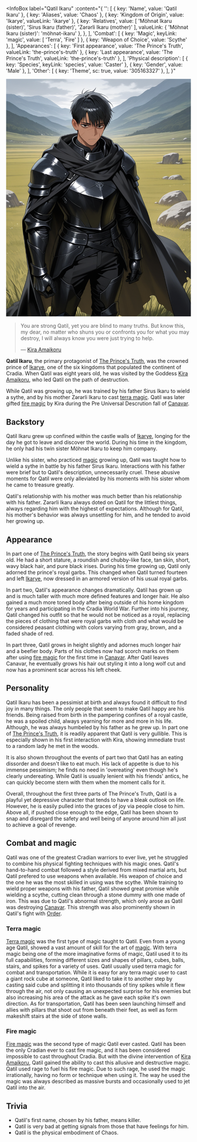 <InfoBox
  label="Qatil Ikaru"
  :content="{
    '': [
      { key: 'Name', value: 'Qatil Ikaru' },
      { key: 'Aliases', value: 'Chaos' },
      { key: 'Kingdom of Origin', value: 'Ikarye', valueLink: 'ikarye' },
      {
        key: 'Relatives',
        value: [ 'Möhnət Ikaru (sister)', 'Sirus Ikaru (father)', 'Zərərli Ikaru (mother)' ],
        valueLink: { 'Möhnət Ikaru (sister)': 'möhnət-ikaru' },
      },
    ],
    'Combat': [
      { key: 'Magic', keyLink: 'magic', value: [ 'Terra', 'Fire' ] },
      { key: 'Weapon of Choice', value: 'Scythe' },
    ],
    'Appearances': [
      { key: 'First appearance', value: 'The Prince\'s Truth', valueLink: 'the-prince\'s-truth' },
      { key: 'Last appearance', value: 'The Prince\'s Truth', valueLink: 'the-prince\'s-truth' },
    ],
    'Physical description': [
      { key: 'Species', keyLink: 'species', value: 'Caster' },
      { key: 'Gender', value: 'Male' },
    ],
    'Other': [
      { key: 'Theme', sc: true, value: '305163327' },
    ],
  }"
>
  <img src="../images/qatil-ikaru-1.png" alt="Qatil Ikaru" />
</InfoBox>

> You are strong Qatil, yet you are blind to many truths. But know this, my dear, no matter who shuns you or confronts you for what you may destroy, I will always know you were just trying to help.
>
> ― [Kira Amaikoru](/kira-amaikoru)

**Qatil Ikaru**, the primary protagonist of [The Prince's Truth](/the-prince's-truth), was the crowned prince of [Ikarye](/ikarye), one of the six kingdoms that populated the continent of Cradia. When Qatil was eight years old, he was visited by the Goddess [Kira Amaikoru](/kira-amaikoru), who led Qatil on the path of destruction.

While Qatil was growing up, he was trained by his father Sirus Ikaru to wield a sythe, and by his mother Zərərli Ikaru to cast [terra magic](/magic#Core_magic). Qatil was later gifted [fire magic](/magic#Divine_magic) by Kira during the Pre Universal Descrution fall of [Canavar](/canavar).

<TableOfContents
  :contents="[
    { text: 'Backstory' },
    { text: 'Appearance' },
    { text: 'Personality' },
    { text: 'Culture' },
    {
      text: 'Combat_and_magic',
      children: [
        { text: 'Terra_magic' },
        { text: 'Fire_magic' },
      ],
    },
    { text: 'Trivia' }
  ]"
/>

## Backstory

Qatil Ikaru grew up confined within the castle walls of [Ikarye](/ikarye), longing for the day he got to leave and discover the world. During his time in the kingdom, he only had his twin sister Möhnət Ikaru to keep him company.

Unlike his sister, who practiced [magic](/magic) growing up, Qatil was taught how to wield a sythe in battle by his father Sirus Ikaru. Interactions with his father were brief but to Qatil's description, unnecessarily cruel. These abusive moments for Qatil were only alleviated by his moments with his sister whom he came to treasure greatly.

Qatil's relationship with his mother was much better than his relationship with his father. Zərərli Ikaru always doted on Qatil for the littlest things, always regarding him with the highest of expectations. Although for Qatil, his mother's behavior was always unsettling for him, and he tended to avoid her growing up.

## Appearance

In part one of [The Prince's Truth](/the-prince's-truth), the story begins with Qatil being six years old. He had a short stature, a roundish and chubby-like face, tan skin, short, wavy black hair, and pure black irises. During his time growing up, Qatil only adorned the prince's royal garbs. This changed when Qatil turned fourteen and left [Ikarye](/ikarye), now dressed in an armored version of his usual royal garbs.

In part two, Qatil's appearance changes dramatically. Qatil has grown up and is much taller with much more defined features and longer hair. He also gained a much more toned body after being outside of his home kingdom for years and participating in the Cradia World War. Further into his journey, Qatil changed his outfit so that he would not be noticed as a royal, replacing the pieces of clothing that were royal garbs with cloth and what would be considered peasant clothing with colors varying from gray, brown, and a faded shade of red.

In part three, Qatil grows in height slightly and adornes much longer hair and a beefier body. Parts of his clothes now had scorch marks on them after using [fire magic](/magic#Divine_magic) for the first time in [Canavar](/canavar). After Qatil leaves Canavar, he eventually grows his hair out styling it into a long wolf cut and now has a prominent scar across his left cheek.

## Personality

Qatil Ikaru has been a pessimist at birth and always found it difficult to find joy in many things. The only people that seem to make Qatil happy are his friends. Being raised from birth in the pampering confines of a royal castle, he was a spoiled child, always yearning for more and more in his life. Although, he was always humbeled by his father as he grew up. In part one of [The Prince's Truth](/the-prince's-truth), it is readily apparent that Qatil is very gullible. This is especially shown in his first interaction with Kira, showing immediate trust to a random lady he met in the woods.

It is also shown throughout the events of part two that Qatil has an eating dissorder and doesn't like to eat much. His lack of appetite is due to his immense pessimism; he finds no need in 'overeating' even though he's clearly undereating. While Qatil is usually lenient with his friends' antics, he can quickly become stern with them when the moment calls for it.

Overall, throughout the first three parts of The Prince's Truth, Qatil is a playful yet depressive character that tends to have a bleak outlook on life. However, he is easily pulled into the graces of joy via people close to him. Above all, if pushed close enough to the edge, Qatil has been shown to snap and disregard the safety and well being of anyone around him all just to achieve a goal of revenge.

## Combat and magic

Qatil was one of the greatest Cradian warriors to ever live, yet he struggled to combine his physical fighting techniques with his magic ones. Qatil's hand-to-hand combat followed a style derived from mixed martial arts, but Qatil prefered to use weapons when available. His weapon of choice and the one he was the most skilled in using was the scythe. While training to wield proper weapons with his father, Qatil showed great promise while wielding a scythe, cutting clean through a stone dummy with one made of iron. This was due to Qatil's abnormal strength, which only arose as Qatil was destroying [Canavar](/canavar). This strength was also prominently shown in Qatil's fight with [Order](/order).

### Terra magic

[Terra magic](/magic#Core_magic) was the first type of magic taught to Qatil. Even from a young age Qatil, showed a vast amount of skill for the art of [magic](/magic). With terra magic being one of the more imaginative forms of magic, Qatil used it to its full capabilities, forming different sizes and shapes of pillars, cubes, balls, stairs, and spikes for a variety of uses. Qatil usually used terra magic for combat and transportation. While it is easy for any terra magic user to cast a giant rock cube at someone, Qatil liked to take it to another step by casting said cube and splitting it into thousands of tiny spikes while it flew through the air, not only causing an unexpected surprise for his enemies but also increasing his area of the attack as he gave each spike it's own direction. As for transportation, Qatil has been seen launching himself and allies with pillars that shoot out from beneath their feet, as well as form makeshift stairs at the side of stone walls.

### Fire magic

[Fire magic](/magic#Divine_magic) was the second type of magic Qatil ever casted. Qatil has been the only Cradian ever to cast fire magic, and it has been considered impossible to cast throughout Cradia. But with the divine intervention of [Kira Amaikoru](/kira-amaikoru), Qatil gained the ability to cast this allusive and destructive magic. Qatil used rage to fuel his fire magic. Due to such rage, he used the magic irrationally, having no form or technique when using it. The way he used the magic was always described as massive bursts and occasionally used to jet Qatil into the air.

## Trivia

* Qatil's first name, chosen by his father, means killer.
* Qatil is very bad at getting signals from those that have feelings for him.
* Qatil is the physical embodiment of Chaos.
